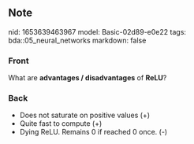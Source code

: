## Note
nid: 1653639463967
model: Basic-02d89-e0e22
tags: bda::05_neural_networks
markdown: false

### Front
What are <b>advantages / disadvantages</b> of <b>ReLU</b>?

### Back
<ul>
  <li>Does not saturate on positive values (+)
  <li>Quite fast to compute (+)
  <li>Dying ReLU. Remains 0 if reached 0 once. (-)
</ul>
